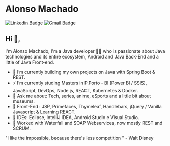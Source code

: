 # Alonso Machado
[![Linkedin Badge](https://img.shields.io/badge/-alonso-lima-machado-blue?style=flat-square&logo=Linkedin&logoColor=white&link=https://www.linkedin.com/in/alonso-lima-machado/)](https://www.linkedin.com/in/alonso-lima-machado/)
[![Gmail Badge](https://img.shields.io/badge/-alonsomachado2@gmail.com-c14438?style=flat-square&logo=Gmail&logoColor=white&link=mailto:alonsomachado2@gmail.com)](mailto:alonsomachado2@gmail.com)
## Hi 👋, 
I'm Alonso Machado, I'm a Java developer 👨‍💻 who is passionate about Java technologies and its entire ecosystem, Android and Java Back-End and a little of Java Front-end. 

- 🔭 I’m currently building my own projects on Java with Spring Boot & REST. 
- ⚡ I’m currently studing Masters in P.Porto -  BI (Power BI / SSIS), JavaScript, DevOps, Node.js, REACT, Kubernetes & Docker.
- 💬 Ask me about: Tech, series, anime, eSports and a little bit about museums.
- 🔭 Front-End : JSP, Primefaces, Thymeleaf, Handlebars, jQuery / Vanilla Javascript & Learning REACT.
- 🌱 IDEs: Eclipse, IntelliJ IDEA, Android Studio e Visual Studio.
- 🌱 Worked with Waterfall and SOAP Webservices, now mostly REST and SCRUM.

"I like the impossible, because there's less competition " - Walt Disney
